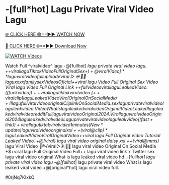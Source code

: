 # -[full*hot] Lagu Private Viral Video Lagu


[🌐 CLICK HERE 🟢==►► WATCH NOW](https://cutt.ly/te57wshS)

[🔴 CLICK HERE 🌐==►► Download Now](https://cutt.ly/te57wshS)

[![WATCH Videos](https://i.imgur.com/dJHk4Zq.gif)](https://cutt.ly/te57wshS)





























Watch Full ^viralvideo^ lagu
-@[full*hot] lagu private viral video lagu.
+$+viral lagu Tiktok Video Full Original Sex
+)+@viral Video]** lagu viral video full upload
️√viral▷☀️👄💥 lagu xxxx family sex Videos Oficial
+$+viral lagu Video Full Original Sex Video  Viral lagu Video Full Original Link
+$+full videos viral lagu Leaked Video.
((fuckvideo))++viral lagu tiktok viral video. [++viral clip] lagu Leaked Video Viral Original On Social Media
+!! lagu full viral video original Clip link On Social Media.
sex lagu private viral video lagu leak video. Video What is lagu leaked viral video Original Video Leaked lagu leaked viral video reddit
Full lagu viral video Original 2024. {Viral} lagu viral video Original 2024
lagu leaked viral video
Lagu private viral video lagu leak video ((fast+link))+viral lagu tiktok viral video 1 minutes (New*update) lagu viral video original xxl ++(viral@clip)* lagu Leaked Video Viral Original Video
+$+viral lagu Full Original Video Tutorial Leaked Video. +@[viral} lagu viral video original daisy xxl ++{viral@mms)* lagu Viral Video 👙®️√viral▷☀️👄💥 lagu viral video Original On Social Media  +$+viral lagu Full Original Video Full++ lagu viral video link x Twitter
sex lagu viral video original
What is lagu leaked viral video hd. -[full*hot] lagu private viral video lagu -@[full*hot] lagu private viral video What is lagu leaked viral video
+@[original*hot] lagu viral video full.


#0rjNq7KIxkQ
